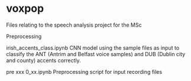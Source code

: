 # voxpop
Files relating to the speech analysis project for the MSc

Preprocessing

irish_accents_class.ipynb CNN model using the sample files as input to classify the ANT (Antrim and Belfast voice samples) and DUB (Dublin city and county) accents correctly. 

pre xxx 0_xx.ipynb Preprocessing script for input recording files

